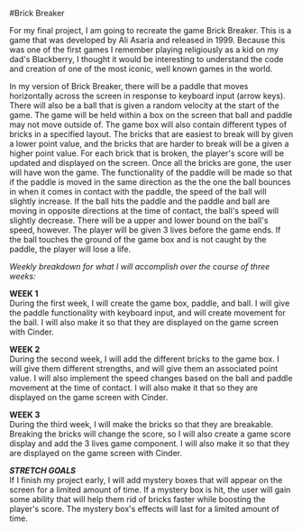 
#Brick Breaker

For my final project, I am going to recreate the game Brick Breaker.
This is a game that was developed by Ali Asaria and released in 1999. Because this
was one of the first games I remember playing religiously as a kid on my dad's Blackberry,
I thought it would be interesting to understand the code and creation of one of the 
most iconic, well known games in the world.

In my version of Brick Breaker, there will be a paddle that moves horizontally
across the screen in response to keyboard input (arrow keys). There will also be a 
ball that is given a random velocity at the start of the game. The game will be 
held within a box on the screen that ball and paddle may not move outside of. 
The game box will also contain different types of bricks in a specified layout. 
The bricks that are easiest to break will by given a lower point value, and the bricks
that are harder to break will be a given a higher point value. For each brick that is
broken, the player's score will be updated and displayed on the screen. Once all the 
bricks are gone, the user will have won the game. The functionality of the paddle will
be made so that if the paddle is moved in the same direction as the the one the ball
bounces in when it comes in contact with the paddle, the speed of the ball will slightly
increase. If the ball hits the paddle and the paddle and ball are moving
in opposite directions at the time of contact, the ball's speed will slightly decrease.
There will be a upper and lower bound on the ball's speed, however. The player will
be given 3 lives before the game ends. If the ball touches the ground of the game box
and is not caught by the paddle, the player will lose a life. 

_Weekly breakdown for what I will accomplish over the course of three weeks:_

**WEEK 1**  
During the first week, I will create the game box, paddle, and ball. I will give
the paddle functionality with keyboard input, and will create movement for the ball.
I will also make it so that they are displayed on the game screen with Cinder.


**WEEK 2**  
During the second week, I will add the different bricks to the game box. I will give them 
different strengths, and will give them an associated point value. I will also implement 
the speed changes based on the ball and paddle movement at the time of contact.
I will also make it that so they are displayed on the game screen with Cinder.

**WEEK 3**  
During the third week, I will make the bricks so that they are breakable. Breaking the bricks 
will change the score, so I will also create a game score display and add the 3 lives game component.
I will also make it so that they are displayed on the game screen with Cinder.

_**STRETCH GOALS**_  
If I finish my project early, I will add mystery boxes that will appear on the screen for
a limited amount of time. If a mystery box is hit, the user will gain some ability that will 
help them rid of bricks faster while boosting the player's score. The mystery box's effects 
will last for a limited amount of time. 



